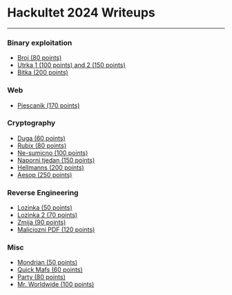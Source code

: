 # Hackultet 2024 Writeups
-----------

### Binary exploitation

- [Broj (80 points)](https://github.com/2xfree/gospoda/blob/main/hackultet2024/BinaryExploitation/broj/broj.md)
- [Utrka 1 (100 points) and 2 (150 points)](https://github.com/2xfree/gospoda/blob/main/hackultet2024/BinaryExploitation/utrka/utrka.md)
- [Bitka (200 points)](https://github.com/2xfree/gospoda/blob/main/hackultet2024/BinaryExploitation/bitka/bitka.md)

### Web

- [Pjescanik (170 points)]()

### Cryptography

- [Duga (60 points)]()
- [Rubix (80 points)](https://github.com/2xfree/gospoda/blob/main/hackultet2024/Cryptography/Rubix/Rubix.md)
- [Ne-sumicno (100 points)]()
- [Naporni tjedan (150 points)](https://github.com/2xfree/gospoda/blob/main/hackultet2024/Cryptography/Naporni_tjedan/Naporni_tjedan.md)
- [Hellmanns (200 points)]()
- [Aesop (250 points)]()

### Reverse Engineering

- [Lozinka (50 points)]()
- [Lozinka 2 (70 points)]()
- [Zmija (90 points)]()
- [Maliciozni PDF (120 points)]()

### Misc

- [Mondrian (50 points)]()
- [Quick Mafs (60 points)]()
- [Party (80 points)]()
- [Mr. Worldwide (100 points)](https://github.com/2xfree/gospoda/blob/main/hackultet2024/Misc/Mr_Worldwide/Mr_Worldwide.md)

